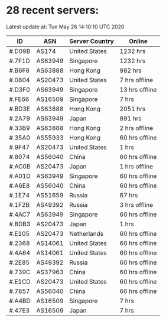 # 28 recent servers:

Latest update at: Tue May 26 14:10:10 UTC 2020

| ID | ASN | Server Country | Online |
| -- | --- | -------------- | ------ |
| #.D09B | AS174 | United States | 1232 hrs |
| #.7F1D | AS63949 | Singapore | 1232 hrs |
| #.B6F8 | AS63888 | Hong Kong | 982 hrs |
| #.0804 | AS20473 | United States | 7 hrs offline |
| #.D3F0 | AS63949 | Singapore | 13 hrs offline |
| #.FE66 | AS16509 | Singapore | 7 hrs |
| #.BD3E | AS63888 | Hong Kong | 2051 hrs |
| #.2A79 | AS63949 | Japan | 891 hrs |
| #.33B9 | AS63888 | Hong Kong | 2 hrs offline |
| #.35A0 | AS55933 | Hong Kong | 60 hrs offline |
| #.9F47 | AS20473 | United States | 1 hrs |
| #.8074 | AS56040 | China | 60 hrs offline |
| #.AC0B | AS20473 | Japan | 1 hrs offline |
| #.A01D | AS63949 | Singapore | 60 hrs offline |
| #.A6E8 | AS56040 | China | 60 hrs offline |
| #.1E74 | AS51659 | Russia | 67 hrs |
| #.1F2B | AS49392 | Russia | 3 hrs offline |
| #.4AC7 | AS63949 | Singapore | 60 hrs offline |
| #.BDB3 | AS20473 | Japan | 1 hrs |
| #.E105 | AS20473 | Netherlands | 60 hrs offline |
| #.2368 | AS14061 | United States | 60 hrs offline |
| #.4A64 | AS14061 | United States | 60 hrs offline |
| #.2E85 | AS49392 | Russia | 60 hrs offline |
| #.739C | AS37963 | China | 60 hrs offline |
| #.E1CD | AS20473 | United States | 60 hrs offline |
| #.7857 | AS56040 | China | 60 hrs offline |
| #.A4BD | AS16509 | Singapore | 7 hrs |
| #.47E3 | AS16509 | Japan | 7 hrs |

